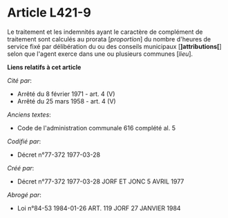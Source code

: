 # Article L421-9

Le traitement et les indemnités ayant le caractère de complément de traitement sont calculés au prorata [*proportion*] du
nombre d'heures de service fixé par délibération du ou des conseils municipaux [**]attributions[**] selon que l'agent exerce
dans une ou plusieurs communes [*lieu*].

**Liens relatifs à cet article**

_Cité par_:

  - Arrêté du 8 février 1971 - art. 4 (V)
  - Arrêté du 25 mars 1958 - art. 4 (V)

_Anciens textes_:

  - Code de l'administration communale 616 complété al. 5

_Codifié par_:

  - Décret n°77-372 1977-03-28

_Créé par_:

  - Décret n°77-372 1977-03-28 JORF ET JONC 5 AVRIL 1977

_Abrogé par_:

  - Loi n°84-53 1984-01-26 ART. 119 JORF 27 JANVIER 1984
